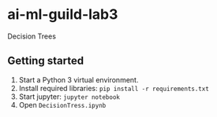 # ai-ml-guild-lab3

Decision Trees

## Getting started

1. Start a Python 3 virtual environment.
1. Install required libraries: `pip install -r requirements.txt`
1. Start jupyter: `jupyter notebook`
1. Open `DecisionTress.ipynb`
